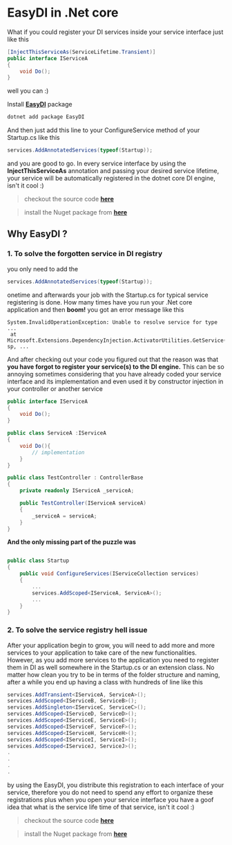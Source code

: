 # EasyDI in .Net core 
What if you could register your DI services inside your service interface just like this 

```c#
[InjectThisServiceAs(ServiceLifetime.Transient)]
public interface IServiceA
{
    void Do();
}
```
well you can :) 

Install [**EasyDI**](https://www.nuget.org/packages/EasyDI) package  
```bash
dotnet add package EasyDI
```

And then just add this line to your ConfigureService method of your Startup.cs like this

```c#
services.AddAnnotatedServices(typeof(Startup));
```
and you are good to go. In every service interface by using the **InjectThisServiceAs** annotation and passing your desired service lifetime, your service will be automatically registered in the dotnet core DI engine, isn't it cool :)

>checkout the source code [**here**](https://github.com/alicommit-malp/EasyDI)

>install the Nuget package from [**here**](https://www.nuget.org/packages/EasyDI)

## Why EasyDI ?
### 1. To solve the forgotten service in DI registry
you only need to add the 

```c#
services.AddAnnotatedServices(typeof(Startup));
```
onetime and afterwards your job with the Startup.cs for typical service registering is done.
How many times have you run your .Net core application and then **boom!** you got an error message like this

```
System.InvalidOperationException: Unable to resolve service for type ... 
 at Microsoft.Extensions.DependencyInjection.ActivatorUtilities.GetService(IServiceProvider sp, ...
```
And after checking out your code you figured out that  the reason was that **you have forgot to register your service(s) to the DI engine.** This can be so annoying sometimes considering that you have already coded your service interface and its implementation and even used it by constructor injection in your controller or another service 

```c#
public interface IServiceA
{
    void Do();
}

public class ServiceA :IServiceA
{
    void Do(){
        // implementation 
    }
}

public class TestController : ControllerBase
{
    private readonly IServiceA _serviceA;

    public TestController(IServiceA serviceA)
    {
        _serviceA = serviceA;
    }
}
```
**And the only missing part of the puzzle was**
```c#

public class Startup
{
    public void ConfigureServices(IServiceCollection services)
    {
        ...
        services.AddScoped<IServiceA, ServiceA>();
        ...
    }
}
```

### 2. To solve the service registry hell issue 
After your application begin to grow, you will need to add more and more services to your application to take care of the new functionalities. However, as you add more services to the application you need to register them in DI as well somewhere in the Startup.cs or an extension class. No matter how clean you try to be in terms of the folder structure and naming, after a while you end up having a class with hundreds of line like this 

```c#
services.AddTransient<IServiceA, ServiceA>();
services.AddScoped<IServiceB, ServiceB>();
services.AddSingleton<IServiceC, ServiceC>();
services.AddScoped<IServiceD, ServiceD>();
services.AddScoped<IServiceE, ServiceE>();
services.AddScoped<IServiceF, ServiceF>();
services.AddScoped<IServiceH, ServiceH>();
services.AddScoped<IServiceI, ServiceI>();
services.AddScoped<IServiceJ, ServiceJ>();
.
.
.
.
```
by using the EasyDI, you distribute this registration to each interface of your service, therefore you do not need to spend any effort to organize these registrations plus when you open your service interface you have a goof idea that what is the service life time of that service, isn't it cool :)


>checkout the source code [**here**](https://github.com/alicommit-malp/EasyDI)

>install the Nuget package from [**here**](https://www.nuget.org/packages/EasyDI)
